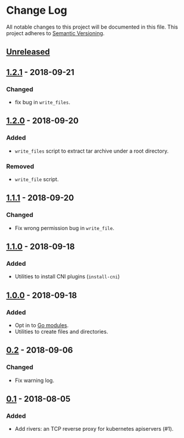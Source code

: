 # Change Log

All notable changes to this project will be documented in this file.
This project adheres to [Semantic Versioning](http://semver.org/).

## [Unreleased]

## [1.2.1] - 2018-09-21

### Changed
- fix bug in `write_files`.

## [1.2.0] - 2018-09-20

### Added
- `write_files` script to extract tar archive under a root directory.

### Removed
- `write_file` script.

## [1.1.1] - 2018-09-20

### Changed
- Fix wrong permission bug in `write_file`.

## [1.1.0] - 2018-09-18

### Added
- Utilities to install CNI plugins (`install-cni`)

## [1.0.0] - 2018-09-18

### Added
- Opt in to [Go modules](https://github.com/golang/go/wiki/Modules).
- Utilities to create files and directories.

## [0.2] - 2018-09-06

### Changed
- Fix warning log.

## [0.1] - 2018-08-05

### Added
- Add rivers: an TCP reverse proxy for kubernetes apiservers (#1).

[Unreleased]: https://github.com/cybozu-go/cke-tools/compare/v1.2.1...HEAD
[1.2.1]: https://github.com/cybozu-go/cke-tools/compare/v1.2.0...v1.2.1
[1.2.0]: https://github.com/cybozu-go/cke-tools/compare/v1.1.1...v1.2.0
[1.1.1]: https://github.com/cybozu-go/cke-tools/compare/v1.1.0...v1.1.1
[1.1.0]: https://github.com/cybozu-go/cke-tools/compare/v1.0.0...v1.1.0
[1.0.0]: https://github.com/cybozu-go/cke-tools/compare/v0.2...v1.0.0
[0.2]: https://github.com/cybozu-go/cke-tools/compare/v0.1...v0.2
[0.1]: https://github.com/cybozu-go/cke-tools/compare/b797246...v0.1
